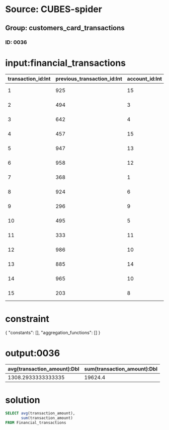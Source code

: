 # Source: CUBES-spider
## Group: customers_card_transactions
### ID: 0036

# input:financial_transactions

| transaction_id:Int | previous_transaction_id:Int | account_id:Int | card_id:Int | transaction_type:Str | transaction_date:Str | transaction_amount:Dbl | transaction_comment:Str | other_transaction_details:Str |
|---|---|---|---|---|---|---|---|---|
| 1 | 925 | 15 | 1 | Payment | 2018-03-24 06:41:41 | 1701.23 | nan | nan |
| 2 | 494 | 3 | 2 | Refund | 2018-03-24 12:08:55 | 1931.76 | nan | nan |
| 3 | 642 | 4 | 3 | Payment | 2018-03-24 09:08:27 | 486.56 | nan | nan |
| 4 | 457 | 15 | 4 | Refund | 2018-03-23 21:59:28 | 1336.21 | nan | nan |
| 5 | 947 | 13 | 5 | Refund | 2018-03-23 21:43:32 | 357.06 | nan | nan |
| 6 | 958 | 12 | 6 | Refund | 2018-03-24 11:48:28 | 1967.75 | nan | nan |
| 7 | 368 | 1 | 6 | Refund | 2018-03-24 05:13:42 | 1483.05 | nan | nan |
| 8 | 924 | 6 | 7 | Refund | 2018-03-24 14:47:05 | 1194.48 | nan | nan |
| 9 | 296 | 9 | 6 | Payment | 2018-03-24 05:31:43 | 1475.56 | nan | nan |
| 10 | 495 | 5 | 7 | Payment | 2018-03-24 05:45:57 | 1795.66 | nan | nan |
| 11 | 333 | 11 | 7 | Refund | 2018-03-24 10:39:09 | 462.63 | nan | nan |
| 12 | 986 | 10 | 9 | Payment | 2018-03-24 15:17:49 | 1658.32 | nan | nan |
| 13 | 885 | 14 | 11 | Refund | 2018-03-24 17:00:41 | 1298.73 | nan | nan |
| 14 | 965 | 10 | 12 | Refund | 2018-03-24 16:31:34 | 945.43 | nan | nan |
| 15 | 203 | 8 | 12 | Payment | 2018-03-24 10:48:34 | 1529.97 | nan | nan |

# constraint

{
  "constants": [],
  "aggregation_functions": []
}

# output:0036

| avg(transaction_amount):Dbl | sum(transaction_amount):Dbl |
|---|---|
| 1308.2933333333335 | 19624.4 |

# solution

```sql
SELECT avg(transaction_amount),
       sum(transaction_amount)
FROM Financial_transactions
```
